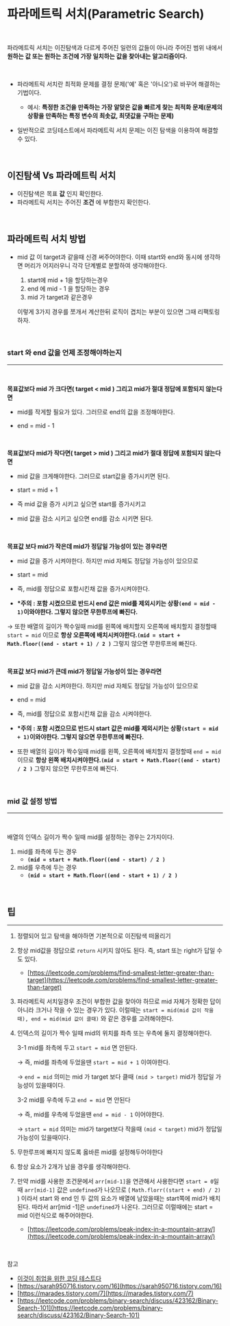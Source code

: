 # 파라메트릭 서치(Parametric Search)

<br>

파라메트릭 서치는 이진탐색과 다르게 주어진 일련의 값들이 아니라 주어진 범위 내에서 **원하는 값 또는 원하는 조건에 가장 일치하는 값을 찾아내는 알고리즘이다.**

<br>

- 파라메트릭 서치란 최적화 문제를 결정 문제('예' 혹은 '아니오')로 바꾸어 해결하는 기법이다.

  - 예시: **특정한 조건을 만족하는 가장 알맞은 값을 빠르게 찾는 최적화 문제(**문제의 상황을 만족하는 특정 변수의 최솟값, 최댓값을 구하는 문제**)**

- 일반적으로 코딩테스트에서 파라메트릭 서치 문제는 이진 탐색을 이용하여 해결할 수 있다.

<br>

## **이진탐색 Vs 파라메트릭 서치**

- 이진탐색은 목표 **값** 인지 확인한다.
- 파라메트릭 서치는 주어진 **조건** 에 부합한지 확인한다.

<br>

## 파라메트릭 서치 방법

- mid 값 이 target과 같을때 신경 써주어야한다. 이때 start와 end와 동시에 생각하면 머리가 어지러우니 각각 단계별로 분할하여 생각해야한다.

  1. start에 mid + 1을 할당하는경우
  2. end 에 mid - 1 을 할당하는 경우
  3. mid 가 target과 같은경우

  이렇게 3가지 경우를 쪼개서 계산한뒤 로직이 겹치는 부분이 있으면 그때 리팩토링하자.

<br>

### start 와 end 값을 언제 조정해야하는지

---

<br>

**목표값보다 mid 가 크다면( target < mid ) 그리고 mid가 절대 정답에 포함되지 않는다면**

- mid를 작게할 필요가 있다. 그러므로 end의 값을 조정해야한다.

- end = mid - 1

<br>

**목표값보다 mid가 작다면( target > mid ) 그리고 mid가 절대 정답에 포함되지 않는다면**

- mid 값을 크게해야한다. 그러므로 start값을 증가시키면 된다.

- start = mid + 1

- 즉 mid 값을 증가 시키고 싶으면 start를 증가시키고
- mid 값을 감소 시키고 싶으면 end를 감소 시키면 된다.

<br>

**목표값 보다 mid가 작은데 mid가 정답일 가능성이 있는 경우라면**

- mid 값을 증가 시켜야한다. 하지만 mid 자체도 정답일 가능성이 있으므로

- start = mid

- 즉, mid를 정답으로 포함시킨채 값을 증가시켜야한다.

- **\*주의 : 포함 시켰으므로 반드시 end 값은 mid를 제외시키는 상황`(end = mid - 1)`이와야한다. 그렇지 않으면 무한루프에 빠진다.**

→ 또한 배열의 길이가 짝수일때 mid를 왼쪽에 배치할지 오른쪽에 배치할지 결정할때 `start = mid` 이므로 **항상 오른쪽에 배치시켜야한다.`(mid = start + Math.floor((end - start + 1) / 2 )`** 그렇지 않으면 무한루프에 빠진다.

<br>

**목표값 보다 mid가 큰데 mid가 정답일 가능성이 있는 경우라면**

- mid 값을 감소 시켜야한다. 하지만 mid 자체도 정답일 가능성이 있으므로

- end = mid

- 즉, mid를 정답으로 포함시킨채 값을 감소 시켜야한다.

- **\*주의 : 포함 시켰으므로 반드시 start 값은 mid를 제외시키는 상황`(start = mid + 1)`이와야한다. 그렇지 않으면 무한루프에 빠진다.**

- 또한 배열의 길이가 짝수일때 mid를 왼쪽, 오른쪽에 배치할지 결정할때 `end = mid` 이므로 **항상 왼쪽 배치시켜야한다.`(mid = start + Math.floor((end - start) / 2 )`** 그렇지 않으면 무한루프에 빠진다.

<br>

### mid 값 설정 방법

---

<br>

배열의 인덱스 길이가 짝수 일때 mid를 설정하는 경우는 2가지이다.

1. mid를 좌측에 두는 경우
   - **`(mid = start + Math.floor((end - start) / 2 )`**
2. mid를 우측에 두는 경우
   - **`(mid = start + Math.floor((end - start + 1) / 2 )`**

<br>

## 팁

---

1. 정렬되어 있고 탐색을 해야하면 기본적으로 이진탐색 떠올리기
2. 항상 mid값을 정답으로 `return` 시키지 않아도 된다. 즉, start 또는 right가 답일 수도 있다.
   - [https://leetcode.com/problems/find-smallest-letter-greater-than-target](https://leetcode.com/problems/find-smallest-letter-greater-than-target)
3. 파라메트릭 서치일경우 조건이 부합한 값을 찾아야 하므로 mid 자체가 정확한 답이 아니라 크거나 작을 수 있는 경우가 있다. 이럴때는 `start = mid(mid 값이 작을때), end = mid(mid 값이 클때)` 와 같은 경우를 고려해야한다.
4. 인덱스의 길이가 짝수 일때 mid의 위치를 좌측 또는 우측에 둘지 결정해야한다.

   3-1 mid를 좌측에 두고 `start = mid` 면 안된다.

   → 즉, mid를 좌측에 두었을땐 `start = mid + 1` 이여야한다.

   → `end = mid` 의미는 mid 가 target 보다 클때 `(mid > target)` mid가 정답일 가능성이 있을때이다.

   3-2 mid를 우측에 두고 `end = mid` 면 안된다

   → 즉, mid를 우측에 두었을땐 `end = mid - 1` 이어야한다.

   → `start = mid` 의미는 mid가 target보다 작을때 `(mid < target)` mid가 정답일 가능성이 있을때이다.

5. 무한루프에 빠지지 않도록 옳바른 mid를 설정해두어야한다
6. 항상 요소가 2개가 남을 경우를 생각해야한다.
7. 만약 mid를 사용한 조건문에서 `arr[mid-1]`을 연관해서 사용한다면 `start = 0`일때 `arr[mid-1]` 값은 `undefined`가 나오므로 ( `Math.florr((start + end) / 2)` ) 이라서 start 와 end 인 두 값의 요소가 배열에 남았을때는 start쪽에 mid가 배치된다. 따라서 arr[mid -1]은 `undefined`가 나온다. 그러므로 이럴때에는 start = mid 이런식으로 해주어야한다.
   - [https://leetcode.com/problems/peak-index-in-a-mountain-array/](https://leetcode.com/problems/peak-index-in-a-mountain-array/)

<br>

참고

- [이것이 취업을 위한 코딩 테스트다](https://www.youtube.com/watch?v=94RC-DsGMLo&list=PLRx0vPvlEmdAghTr5mXQxGpHjWqSz0dgC&index=5)
- [https://sarah950716.tistory.com/16](https://sarah950716.tistory.com/16)
- [https://marades.tistory.com/7](https://marades.tistory.com/7)
- [https://leetcode.com/problems/binary-search/discuss/423162/Binary-Search-101](https://leetcode.com/problems/binary-search/discuss/423162/Binary-Search-101)
